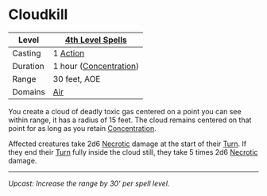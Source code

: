 # Cloudkill

| Level    | [4th Level Spells](4th%20Level%20Spells.md)                      |
| -------- | ---------------------------------------------------------------- |
| Casting  | 1 [Action](../../../../Game%20Procedures/Action.md)              |
| Duration | 1 hour ([Concentration](../../../Spellcasting/Concentration.md)) |
| Range    | 30 feet, AOE                                                     |
| Domains  | [Air](../../../Spell%20Domains/Air.md)                           |

You create a cloud of deadly toxic gas centered on a point you can see within range, it has a radius of 15 feet. The cloud remains centered on that point for as long as you retain [Concentration](../../../Spellcasting/Concentration.md).

Affected creatures take 2d6 [Necrotic](../../../../Damage%20Types/Necrotic.md) damage at the start of their [Turn](../../../../Game%20Procedures/Turn.md). If they end their [Turn](../../../../Game%20Procedures/Turn.md) fully inside the cloud still, they take 5 times 2d6 [Necrotic](../../../../Damage%20Types/Necrotic.md) damage.

---
*Upcast: Increase the range by 30' per spell level.*
